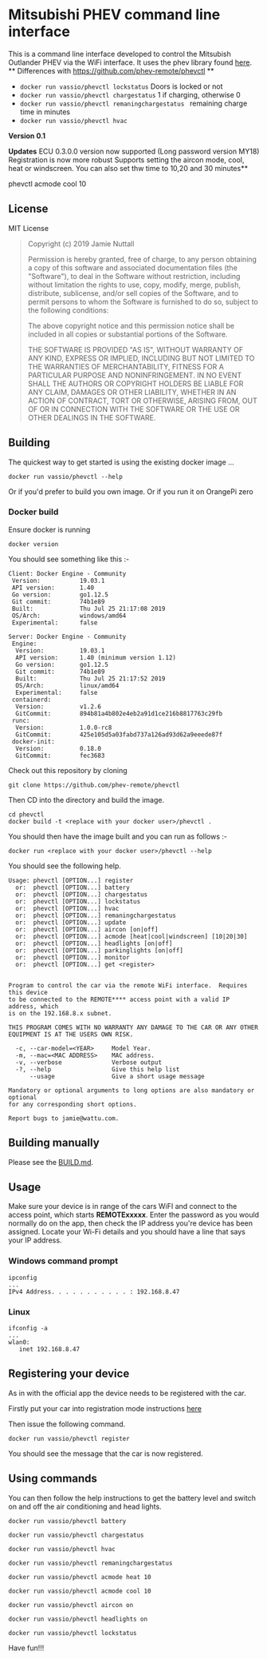 # Mitsubishi PHEV command line interface

This is a command line interface developed to control the Mitsubish Outlander PHEV via the WiFi interface.
It uses the phev library found [here](https://github.com/phev-remote/phevcore).
** Differences with https://github.com/phev-remote/phevctl **
- ``` docker run vassio/phevctl lockstatus ``` Doors is locked or not
- ``` docker run vassio/phevctl chargestatus ``` 1 if charging, otherwise 0
 - ```docker run vassio/phevctl remaningchargestatus ``` remaining charge time in minutes
 - ``` docker run vassio/phevctl hvac ```

**Version 0.1**

**Updates**
ECU 0.3.0.0 version now supported (Long password version MY18)
Registration is now more robust
Supports setting the aircon mode, cool, heat or windscreen.  You can also set thw time to 10,20 and 30 minutes**

phevctl acmode cool 10

## License

MIT License

>  Copyright (c) 2019 Jamie Nuttall
>
>  Permission is hereby granted, free of charge, to any person obtaining a copy
>  of this software and associated documentation files (the "Software"), to deal
>  in the Software without restriction, including without limitation the rights
>  to use, copy, modify, merge, publish, distribute, sublicense, and/or sell
>  copies of the Software, and to permit persons to whom the Software is
>  furnished to do so, subject to the following conditions:
>
>  The above copyright notice and this permission notice shall be included in
>  all copies or substantial portions of the Software.
>
>  THE SOFTWARE IS PROVIDED "AS IS", WITHOUT WARRANTY OF ANY KIND, EXPRESS OR
>  IMPLIED, INCLUDING BUT NOT LIMITED TO THE WARRANTIES OF MERCHANTABILITY,
>  FITNESS FOR A PARTICULAR PURPOSE AND NONINFRINGEMENT. IN NO EVENT SHALL THE
>  AUTHORS OR COPYRIGHT HOLDERS BE LIABLE FOR ANY CLAIM, DAMAGES OR OTHER
>  LIABILITY, WHETHER IN AN ACTION OF CONTRACT, TORT OR OTHERWISE, ARISING FROM,
>  OUT OF OR IN CONNECTION WITH THE SOFTWARE OR THE USE OR OTHER DEALINGS IN
>  THE SOFTWARE.

## Building
The quickest way to get started is using the existing docker image ...
```
docker run vassio/phevctl --help
```
Or if you'd prefer to build you own image. Or if you run it on OrangePi zero

### Docker build

Ensure docker is running

```
docker version
```
You should see something like this :-
```
Client: Docker Engine - Community
 Version:           19.03.1
 API version:       1.40
 Go version:        go1.12.5
 Git commit:        74b1e89
 Built:             Thu Jul 25 21:17:08 2019
 OS/Arch:           windows/amd64
 Experimental:      false

Server: Docker Engine - Community
 Engine:
  Version:          19.03.1
  API version:      1.40 (minimum version 1.12)
  Go version:       go1.12.5
  Git commit:       74b1e89
  Built:            Thu Jul 25 21:17:52 2019
  OS/Arch:          linux/amd64
  Experimental:     false
 containerd:
  Version:          v1.2.6
  GitCommit:        894b81a4b802e4eb2a91d1ce216b8817763c29fb
 runc:
  Version:          1.0.0-rc8
  GitCommit:        425e105d5a03fabd737a126ad93d62a9eeede87f
 docker-init:
  Version:          0.18.0
  GitCommit:        fec3683
```
Check out this repository by cloning
```
git clone https://github.com/phev-remote/phevctl
```
Then CD into the directory and build the image.
```
cd phevctl
docker build -t <replace with your docker user>/phevctl .
```
You should then have the image built and you can run as follows :-
```
docker run <replace with your docker user>/phevctl --help
```
You should see the following help.
```
Usage: phevctl [OPTION...] register
  or:  phevctl [OPTION...] battery
  or:  phevctl [OPTION...] chargestatus
  or:  phevctl [OPTION...] lockstatus
  or:  phevctl [OPTION...] hvac
  or:  phevctl [OPTION...] remaningchargestatus
  or:  phevctl [OPTION...] update
  or:  phevctl [OPTION...] aircon [on|off]
  or:  phevctl [OPTION...] acmode [heat|cool|windscreen] [10|20|30]
  or:  phevctl [OPTION...] headlights [on|off]
  or:  phevctl [OPTION...] parkinglights [on|off]
  or:  phevctl [OPTION...] monitor
  or:  phevctl [OPTION...] get <register>


Program to control the car via the remote WiFi interface.  Requires this device
to be connected to the REMOTE**** access point with a valid IP address, which
is on the 192.168.8.x subnet.

THIS PROGRAM COMES WITH NO WARRANTY ANY DAMAGE TO THE CAR OR ANY OTHER
EQUIPMENT IS AT THE USERS OWN RISK.

  -c, --car-model=<YEAR>     Model Year.
  -m, --mac=<MAC ADDRESS>    MAC address.
  -v, --verbose              Verbose output
  -?, --help                 Give this help list
      --usage                Give a short usage message

Mandatory or optional arguments to long options are also mandatory or optional
for any corresponding short options.

Report bugs to jamie@wattu.com.
```
## Building manually

Please see the [BUILD.md](https://github.com/phev-remote/phevctl/blob/master/BUILD.md).

## Usage

Make sure your device is in range of the cars WiFI and connect to the access point, which starts __REMOTExxxxx__.  Enter the password as you would normally do on the app, then check the IP address you're device has been assigned.
Locate your Wi-Fi details and you should have a line that says your IP address.

### Windows command prompt
```
ipconfig
...
IPv4 Address. . . . . . . . . . . : 192.168.8.47
```
### Linux
```
ifconfig -a
...
wlan0:
   inet 192.168.8.47
```

## Registering your device

As in with the official app the device needs to be registered with the car.

Firstly put your car into registration mode instructions [here](https://www.mitsubishi-motors.com/en/products/outlander_phev/app/remote/jizen.html)

Then issue the following command.
```
docker run vassio/phevctl register
```
You should see the message that the car is now registered.
## Using commands
You can then follow the help instructions to get the battery level and switch on and off the air conditioning and head lights.
```
docker run vassio/phevctl battery

docker run vassio/phevctl chargestatus

docker run vassio/phevctl hvac

docker run vassio/phevctl remaningchargestatus

docker run vassio/phevctl acmode heat 10

docker run vassio/phevctl acmode cool 10

docker run vassio/phevctl aircon on

docker run vassio/phevctl headlights on

docker run vassio/phevctl lockstatus
```
Have fun!!!

